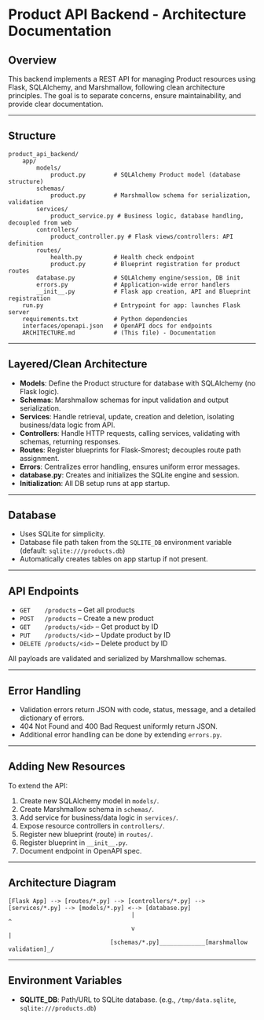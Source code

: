 # Product API Backend - Architecture Documentation

## Overview

This backend implements a REST API for managing Product resources using Flask, SQLAlchemy, and Marshmallow, following clean architecture principles. The goal is to separate concerns, ensure maintainability, and provide clear documentation.

---

## Structure

```
product_api_backend/
    app/
        models/
            product.py        # SQLAlchemy Product model (database structure)
        schemas/
            product.py        # Marshmallow schema for serialization, validation
        services/
            product_service.py # Business logic, database handling, decoupled from web
        controllers/
            product_controller.py # Flask views/controllers: API definition
        routes/
            health.py         # Health check endpoint
            product.py        # Blueprint registration for product routes
        database.py           # SQLAlchemy engine/session, DB init
        errors.py             # Application-wide error handlers
        __init__.py           # Flask app creation, API and Blueprint registration
    run.py                    # Entrypoint for app: launches Flask server
    requirements.txt          # Python dependencies
    interfaces/openapi.json   # OpenAPI docs for endpoints
    ARCHITECTURE.md           # (This file) - Documentation
```

---

## Layered/Clean Architecture

- **Models**: Define the Product structure for database with SQLAlchemy (no Flask logic).
- **Schemas**: Marshmallow schemas for input validation and output serialization.
- **Services**: Handle retrieval, update, creation and deletion, isolating business/data logic from API.
- **Controllers**: Handle HTTP requests, calling services, validating with schemas, returning responses.
- **Routes**: Register blueprints for Flask-Smorest; decouples route path assignment.
- **Errors**: Centralizes error handling, ensures uniform error messages.
- **database.py**: Creates and initializes the SQLite engine and session.
- **Initialization**: All DB setup runs at app startup.

---

## Database

- Uses SQLite for simplicity.
- Database file path taken from the `SQLITE_DB` environment variable (default: `sqlite:///products.db`)
- Automatically creates tables on app startup if not present.

---

## API Endpoints

- `GET    /products`        – Get all products
- `POST   /products`        – Create a new product
- `GET    /products/<id>`   – Get product by ID
- `PUT    /products/<id>`   – Update product by ID
- `DELETE /products/<id>`   – Delete product by ID

All payloads are validated and serialized by Marshmallow schemas.

---

## Error Handling

- Validation errors return JSON with code, status, message, and a detailed dictionary of errors.
- 404 Not Found and 400 Bad Request uniformly return JSON.
- Additional error handling can be done by extending `errors.py`.

---

## Adding New Resources

To extend the API:
1. Create new SQLAlchemy model in `models/`.
2. Create Marshmallow schema in `schemas/`.
3. Add service for business/data logic in `services/`.
4. Expose resource controllers in `controllers/`.
5. Register new blueprint (route) in `routes/`.
6. Register blueprint in `__init__.py`.
7. Document endpoint in OpenAPI spec.

---

## Architecture Diagram

```
[Flask App] --> [routes/*.py] --> [controllers/*.py] --> [services/*.py] --> [models/*.py] <--> [database.py]
                                   |                                             ^
                                   v                                             |
                             [schemas/*.py]_____________[marshmallow validation]_/
```
---

## Environment Variables

- **SQLITE_DB**: Path/URL to SQLite database. (e.g., `/tmp/data.sqlite`, `sqlite:///products.db`)
